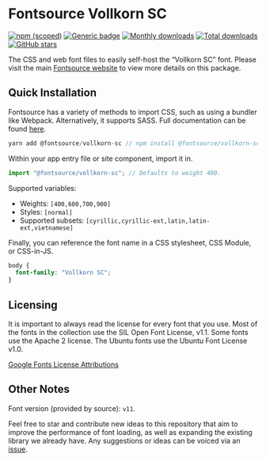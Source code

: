 # Fontsource Vollkorn SC

[![npm (scoped)](https://img.shields.io/npm/v/@fontsource/vollkorn-sc?color=brightgreen)](https://www.npmjs.com/package/@fontsource/vollkorn-sc) [![Generic badge](https://img.shields.io/badge/fontsource-passing-brightgreen)](https://github.com/fontsource/fontsource) [![Monthly downloads](https://badgen.net/npm/dm/@fontsource/vollkorn-sc)](https://github.com/fontsource/fontsource) [![Total downloads](https://badgen.net/npm/dt/@fontsource/vollkorn-sc)](https://github.com/fontsource/fontsource) [![GitHub stars](https://img.shields.io/github/stars/fontsource/fontsource.svg?style=social&label=Star)](https://github.com/fontsource/fontsource/stargazers)

The CSS and web font files to easily self-host the “Vollkorn SC” font. Please visit the main [Fontsource website](https://fontsource.org/fonts/vollkorn-sc) to view more details on this package.

## Quick Installation

Fontsource has a variety of methods to import CSS, such as using a bundler like Webpack. Alternatively, it supports SASS. Full documentation can be found [here](https://fontsource.org/docs/introduction).

```javascript
yarn add @fontsource/vollkorn-sc // npm install @fontsource/vollkorn-sc
```

Within your app entry file or site component, import it in.

```javascript
import "@fontsource/vollkorn-sc"; // Defaults to weight 400.
```

Supported variables:

- Weights: `[400,600,700,900]`
- Styles: `[normal]`
- Supported subsets: `[cyrillic,cyrillic-ext,latin,latin-ext,vietnamese]`

Finally, you can reference the font name in a CSS stylesheet, CSS Module, or CSS-in-JS.

```css
body {
  font-family: "Vollkorn SC";
}
```



## Licensing

It is important to always read the license for every font that you use.
Most of the fonts in the collection use the SIL Open Font License, v1.1. Some fonts use the Apache 2 license. The Ubuntu fonts use the Ubuntu Font License v1.0.

[Google Fonts License Attributions](https://fonts.google.com/attribution)

## Other Notes

Font version (provided by source): `v11`.

Feel free to star and contribute new ideas to this repository that aim to improve the performance of font loading, as well as expanding the existing library we already have. Any suggestions or ideas can be voiced via an [issue](https://github.com/fontsource/fontsource/issues).
